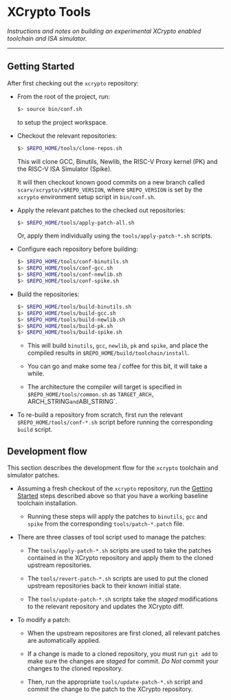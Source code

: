 
# XCrypto Tools

*Instructions and notes on building an experimental XCrypto enabled
toolchain and ISA simulator.*

---

## Getting Started

After first checking out the `xcrypto` repository:

- From the root of the project, run:
  ```sh
  $> source bin/conf.sh
  ```
  to setup the project workspace.

- Checkout the relevant repositories:
    ```sh
    $> $REPO_HOME/tools/clone-repos.sh
    ```
    This will clone GCC, Binutils, Newlib, the RISC-V Proxy kernel (PK)
    and the RISC-V ISA Simulator (Spike).

    It will then checkout known good commits on a new branch
    called `scarv/xcrypto/v$REPO_VERSION`, where `$REPO_VERSION` is set
    by the `xcrypto` environment setup script in `bin/conf.sh`.


- Apply the relevant patches to the checked out repositories:
    ```sh
    $> $REPO_HOME/tools/apply-patch-all.sh
    ```
    Or, apply them individually using the `tools/apply-patch-*.sh`
    scripts.


- Configure each repository before building:
    ```sh
    $> $REPO_HOME/tools/conf-binutils.sh
    $> $REPO_HOME/tools/conf-gcc.sh
    $> $REPO_HOME/tools/conf-newlib.sh
    $> $REPO_HOME/tools/conf-spike.sh
    ```

- Build the repositories:
    ```sh
    $> $REPO_HOME/tools/build-binutils.sh
    $> $REPO_HOME/tools/build-gcc.sh
    $> $REPO_HOME/tools/build-newlib.sh
    $> $REPO_HOME/tools/build-pk.sh
    $> $REPO_HOME/tools/build-spike.sh
    ```

   - This will build `binutils`, `gcc`, `newlib`, `pk` and `spike`,
     and place the compiled results in `$REPO_HOME/build/toolchain/install`.

   - You can go and make some tea / coffee for this bit, it will take a while.

   - The architecture the compiler will target is specified
     in `$REPO_HOME/tools/common.sh` as
     `TARGET_ARCH, `ARCH_STRING` and `ABI_STRING`.

- To re-build a repository from scratch, first run the relevant
  `$REPO_HOME/tools/conf-*.sh` script before running the corresponding
  `build` script.


## Development flow

This section describes the development flow for the `xcrypto`
toolchain and simulator patches.

- Assuming a fresh checkout of the `xcrypto` repository,
  run the [Getting Started](#Getting-Started) steps described above so that
  you have a working baseline toolchain installation.

  - Running these steps will apply the patches to `binutils`, `gcc` and
    `spike` from the corresponding `tools/patch-*.patch` file.

- There are three classes of tool script used to manage the patches:

  - The `tools/apply-patch-*.sh` scripts are used to take the patches
    contained in the XCrypto repository and apply them to the cloned
    upstream repositories.

  - The `tools/revert-patch-*.sh` scripts are used to put the cloned
    upstream repositories back to their known initial state.

  - The `tools/update-patch-*.sh` scripts take the *staged* modifications
    to the relevant repository and updates the XCrypto diff.

- To modify a patch:

  - When the upstream repositores are first cloned, all relevant patches
    are automatically applied.

  - If a change is made to a cloned repository, you must run `git add` to
    make sure the changes are *staged* for commit.
    *Do Not* commit your changes to the cloned repository.

  - Then, run the appropriate `tools/update-patch-*.sh` script and
    commit the change to the patch to the XCrypto repository.
